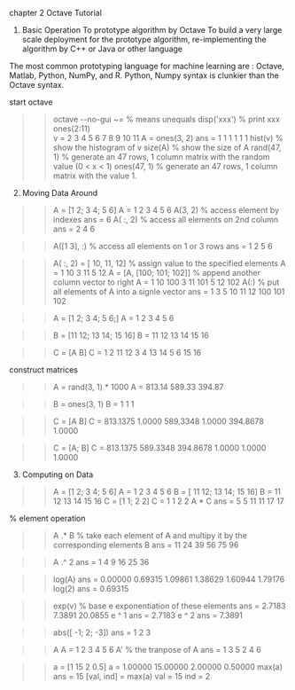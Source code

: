 chapter 2 Octave Tutorial

1) Basic Operation
To prototype algorithm by Octave
To build a very large scale deployment for the prototype algorithm, re-implementing the algorithm by C++ or Java or other language

The most common prototyping language for machine learning are : 
Octave, Matlab, Python, NumPy, and R.
Python, Numpy syntax is clunkier than the Octave syntax.

start octave
>> octave --no-gui
>> ~=           % means unequals
>> disp('xxx')  % print xxx
>> ones(2:11)   
v =   2    3    4    5    6    7    8    9   10   11
>> A = ones(3, 2)
ans =
   1   1
   1   1
   1   1
>> hist(v)      % show the histogram of v
>> size(A)      % show the size of A
>> rand(47, 1)  % generate an 47 rows, 1 column matrix with the random value (0 < x < 1)
>> ones(47, 1)  % generate an 47 rows, 1 column matrix with the value 1.

2) Moving Data Around
>> A = [1 2; 3 4; 5 6]
A =
   1   2
   3   4
   5   6
>> A(3, 2)                  % access element by indexes
ans =  6
>> A( :, 2)                 % access all elements on 2nd column
ans =
   2
   4
   6

>> A([1 3], :)              % access all elements on 1 or 3 rows
ans =
   1   2
   5   6

>> A( :, 2) = [ 10, 11, 12]     % assign value to the specified elements
A =
    1   10
    3   11
    5   12
>> A = [A, [100; 101; 102]]     % append another column vector to right
A =
     1    10   100
     3    11   101
     5    12   102
>> A(:) % put all elements of A into a signle vector
ans =
     1
     3
     5
    10
    11
    12
   100
   101
   102


>> A = [1 2; 3 4; 5 6;]
A =
   1   2
   3   4
   5   6

>> B = [11 12; 13 14; 15 16]
B =
   11   12
   13   14
   15   16

>> C = [A B]
C =
    1    2   11   12
    3    4   13   14
    5    6   15   16



construct matrices 
>> A = rand(3, 1) * 1000
A =
   813.14
   589.33
   394.87

>> B = ones(3, 1)
B =
   1
   1
   1

>> C = [A B]
C =
   813.1375     1.0000
   589.3348     1.0000
   394.8678     1.0000

>> C = [A; B]
C =
   813.1375
   589.3348
   394.8678
     1.0000
     1.0000
     1.0000



3) Computing on Data
>> A = [1 2; 3 4; 5 6]
A =
   1   2
   3   4
   5   6
>> B = [ 11 12; 13 14; 15 16]
B =
   11   12
   13   14
   15   16
>> C = [1 1; 2 2]
C =
   1   1
   2   2
>> A * C
ans =
    5    5
   11   11
   17   17

% element operation
>> A .* B  % take each element of A and multipy it by the corresponding elements B
ans =
   11   24
   39   56
   75   96

>> A .^ 2
ans =
    1    4
    9   16
   25   36

>> log(A)
ans =
   0.00000   0.69315
   1.09861   1.38629
   1.60944   1.79176
>> log(2)
ans =  0.69315

>> exp(v)  % base e exponentiation of these elements
ans =
    2.7183
    7.3891
   20.0855
>> e ^ 1
ans =  2.7183
>> e ^ 2
ans =  7.3891

>> abs([ -1; 2; -3])
ans =
   1
   2
   3

>> A
A =
   1   2
   3   4
   5   6
>> A'       % the tranpose of A
ans =
   1   3   5
   2   4   6

>> a = [1 15 2 0.5]
a =
    1.00000   15.00000    2.00000    0.50000
>> max(a)
ans =  15
>> [val, ind] = max(a)
val =  15
ind =  2






